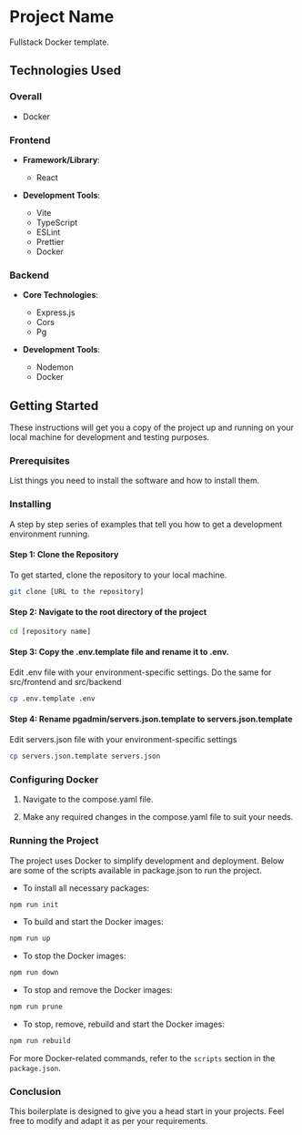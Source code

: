 # Project Name

Fullstack Docker template.

## Technologies Used

### Overall

- Docker

### Frontend

- **Framework/Library**:

  - React

- **Development Tools**:

  - Vite
  - TypeScript
  - ESLint
  - Prettier
  - Docker

### Backend

- **Core Technologies**:

  - Express.js
  - Cors
  - Pg

- **Development Tools**:

  - Nodemon
  - Docker

## Getting Started

These instructions will get you a copy of the project up and running on your local machine for development and testing purposes.

### Prerequisites

List things you need to install the software and how to install them.

### Installing

A step by step series of examples that tell you how to get a development environment running.

#### Step 1: Clone the Repository

To get started, clone the repository to your local machine.

```bash
git clone [URL to the repository]
```

#### Step 2: Navigate to the root directory of the project

```bash
cd [repository name]
```

#### Step 3: Copy the .env.template file and rename it to .env.

Edit .env file with your environment-specific settings. Do the same for src/frontend and src/backend

```bash
cp .env.template .env
```

#### Step 4: Rename pgadmin/servers.json.template to servers.json.template

Edit servers.json file with your environment-specific settings

```bash
cp servers.json.template servers.json
```

### Configuring Docker

1. Navigate to the compose.yaml file.

2. Make any required changes in the compose.yaml file to suit your needs.

### Running the Project

The project uses Docker to simplify development and deployment. Below are some of the scripts available in package.json to run the project.

- To install all necessary packages:

```bash
npm run init
```

- To build and start the Docker images:

```bash
npm run up
```

- To stop the Docker images:

```bash
npm run down
```

- To stop and remove the Docker images:

```bash
npm run prune
```

- To stop, remove, rebuild and start the Docker images:

```bash
npm run rebuild
```

For more Docker-related commands, refer to the `scripts` section in the `package.json`.

### Conclusion

This boilerplate is designed to give you a head start in your projects. Feel free to modify and adapt it as per your requirements.
